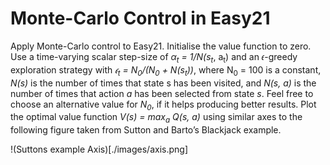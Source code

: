# Monte-Carlo Control in Easy21

Apply Monte-Carlo control to Easy21. Initialise the value function to zero. Use a time-varying scalar step-size of _α<sub>t</sub> = 1/N(s<sub>t</sub>_, a<sub>t</sub>) and an 𝜖-greedy exploration strategy with _𝜖<sub>t</sub> = N<sub>0</sub>/(N<sub>0</sub> + N(s<sub>t</sub>))_, where N<sub>0</sub> = 100 is a constant, _N(s)_ is the number of times that state s has been visited, and _N(s, a)_ is the number of times that action _a_ has been selected from state _s_. Feel free to choose an alternative value for _N<sub>0</sub>_, if it helps producing better results. Plot the optimal value function _V<sub>*</sub>(s) = max<sub>a</sub> Q<sub>*</sub>(s, a)_ using similar axes to the following figure taken from Sutton and Barto’s Blackjack example.

!(Suttons example Axis)[./images/axis.png]
